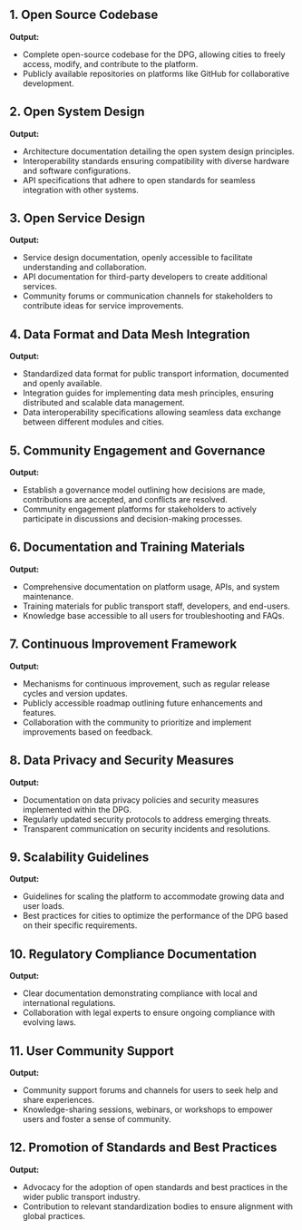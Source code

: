 ## 1. Open Source Codebase
**Output:**
- Complete open-source codebase for the DPG, allowing cities to freely access, modify, and contribute to the platform.
- Publicly available repositories on platforms like GitHub for collaborative development.

## 2. Open System Design
**Output:**
- Architecture documentation detailing the open system design principles.
- Interoperability standards ensuring compatibility with diverse hardware and software configurations.
- API specifications that adhere to open standards for seamless integration with other systems.

## 3. Open Service Design
**Output:**
- Service design documentation, openly accessible to facilitate understanding and collaboration.
- API documentation for third-party developers to create additional services.
- Community forums or communication channels for stakeholders to contribute ideas for service improvements.

## 4. Data Format and Data Mesh Integration
**Output:**
- Standardized data format for public transport information, documented and openly available.
- Integration guides for implementing data mesh principles, ensuring distributed and scalable data management.
- Data interoperability specifications allowing seamless data exchange between different modules and cities.

## 5. Community Engagement and Governance
**Output:**
- Establish a governance model outlining how decisions are made, contributions are accepted, and conflicts are resolved.
- Community engagement platforms for stakeholders to actively participate in discussions and decision-making processes.

## 6. Documentation and Training Materials
**Output:**
- Comprehensive documentation on platform usage, APIs, and system maintenance.
- Training materials for public transport staff, developers, and end-users.
- Knowledge base accessible to all users for troubleshooting and FAQs.

## 7. Continuous Improvement Framework
**Output:**
- Mechanisms for continuous improvement, such as regular release cycles and version updates.
- Publicly accessible roadmap outlining future enhancements and features.
- Collaboration with the community to prioritize and implement improvements based on feedback.

## 8. Data Privacy and Security Measures
**Output:**
- Documentation on data privacy policies and security measures implemented within the DPG.
- Regularly updated security protocols to address emerging threats.
- Transparent communication on security incidents and resolutions.

## 9. Scalability Guidelines
**Output:**
- Guidelines for scaling the platform to accommodate growing data and user loads.
- Best practices for cities to optimize the performance of the DPG based on their specific requirements.

## 10. Regulatory Compliance Documentation
**Output:**
- Clear documentation demonstrating compliance with local and international regulations.
- Collaboration with legal experts to ensure ongoing compliance with evolving laws.

## 11. User Community Support
**Output:**
- Community support forums and channels for users to seek help and share experiences.
- Knowledge-sharing sessions, webinars, or workshops to empower users and foster a sense of community.

## 12. Promotion of Standards and Best Practices
**Output:**
- Advocacy for the adoption of open standards and best practices in the wider public transport industry.
- Contribution to relevant standardization bodies to ensure alignment with global practices.

